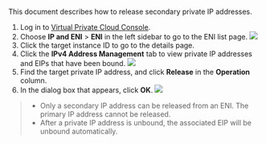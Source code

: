 This document describes how to release secondary private IP addresses.
1. Log in to [Virtual Private Cloud Console](https://console.cloud.tencent.com/vpc).
2. Choose **IP and ENI** > **ENI** in the left sidebar to go to the ENI list page.
![](https://main.qcloudimg.com/raw/6eb5d412b00efe583a87dab70e2fc55a.png)
3. Click the target instance ID to go to the details page.
4. Click the **IPv4 Address Management** tab to view private IP addresses and EIPs that have been bound.
![](https://main.qcloudimg.com/raw/9e893f9aa79c69a6b83703477292a7ab.png)
5. Find the target private IP address, and click **Release** in the **Operation** column.
6. In the dialog box that appears, click **OK**.
![](https://main.qcloudimg.com/raw/51f72b65c4b535c752800ccf5d96a28b.png)
>
>- Only a secondary IP address can be released from an ENI. The primary IP address cannot be released.
>- After a private IP address is unbound, the associated EIP will be unbound automatically.
